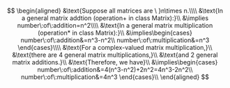 $$
\begin{aligned}
&\text{Suppose all matrices are \ }n\times n.\\\\
&\text{In a general matrix addtion (operation+ in class Matrix):}\\
&\implies number\:of\:addition=n^2\\\\
&\text{In a general matrix multiplication (operation* in class Matrix):}\\
&\implies\begin{cases}
  number\:of\:addition&=n^3-n^2\\
  number\:of\:multiplication&=n^3
\end{cases}\\\\
&\text{For a complex-valued matrix multiplication,}\\
&\text{there are 4 general matrix multiplications,}\\
&\text{and 2 general matrix additions.}\\
&\text{Therefore, we have}\\
&\implies\begin{cases}
  number\:of\:addition&=4(n^3-n^2)+2n^2=4n^3-2n^2\\
  number\:of\:multiplication&=4n^3
\end{cases}\\
\end{aligned}
$$


<!-- $$
\large\begin{aligned}
&\text{To move 1 disk to the right peg, we only need one step. Thus, T(1)=1.}\\\\
&\text{To move N disks to the right peg, we must first move N-1 disks to the middle peg.}\\
&\text{Then, move the most bottom disk to the right peg.}\\
&\text{This procedure takes T(N-1) + 1 steps.}\\
&\text{Lastly, we move N-1 disks in the middle to the right, which takes T(N-1) steps.}\\
&\text{In total, there are 2T(N-1) + 1 steps.}\\\\
&\text{Therefore we have \ }T(N)=2T(N-1)+1\; with\:T(1)=1
\end{aligned}
$$

$$
\begin{aligned}
\implies&T(N)-2T(N-1)=1\quad\\
&T(1)=1\\\\
&\textbf{Homogeneous Soultion: \ }T_h(N)\\
&T(N)-2T(N-1)=0\\
&characteristic\;equation:\quad r-2=0\implies r=2\\
&T_h(N)=\alpha2^n\quad\forall\;\alpha\in\reals\\\\
&\textbf{Particular Soultion: \ }T_p(N)\\
&Guess:T_p(N)=\beta\quad\forall\;\beta\in\reals\\
&T_p(N)-2T_p(N-1)=\beta-2\beta=-\beta=1\implies\beta=-1\\\\
&\textbf{Genearl Soultion: }T(N)=T_h(N)+T_p(N)\\
&T(N)=T_h(N)+T_p(N)=\alpha2^n-1\\
&\text{For the initial condition: \ }T(1)=1\\
&\implies T(1)=\alpha2^1-1=2\alpha-1=1\implies\alpha=1\\\\
&\textbf{Finally, we have \ }T(N)=2^n-1
\end{aligned}
$$

$$
\large\begin{aligned}
&\text{address for \ }a[i_1][i_2],\dots,[i_n]\text{ \ in column-major\:representation}=\\
&\alpha+\sum\limits_{j=1}^{n-2}i_ja_j+i_n\times u_{n-1} + i_{n-1}\quad where\;a_j=\prod\limits_{k=j+1}^nu_k\quad1\le j\le n-2
\end{aligned}
$$ -->

<!-- $$
\large\begin{array}{|c|c|c|c|c|}\hline
\text{line} & \text{s/e} & \text{frequency} & \text{step counts}\\\hline
\text{1} & 0 & - & 0  \\\hline
\text{2} & 0 & - & 0  \\\hline
\text{3} & 1 & m+1 & m+1 \\\hline 
\text{4} & 1 & m(p+1) & mp+m \\\hline
\text{5} & 1 & mp & mp \\\hline
\text{6} & 1 & mp(n+1) & mpn+mp \\\hline
\text{7} & 1 & mpn & mpn \\\hline
\text{8} & 0 & - & 0 \\\hline
\text{9} & 0 & - & 0 \\\hline
\end{array}
$$
$$
\large Total\:Step\:Count=2mnp+3mp+2m+1
$$

$$
\large\begin{array}{|c|c|c|c|c|}\hline
\text{line} & \text{s/e} & \text{frequency} & \text{total steps}\\\hline
\text{1} & 0 & - & \Theta(0) \\\hline
\text{2} & 0 & - & \Theta(0) \\\hline
\text{3} & 1 & m+1 & \Theta(m) \\\hline 
\text{4} & 1 & m(p+1) & \Theta(mp) \\\hline
\text{5} & 1 & mp & \Theta(mp) \\\hline
\text{6} & 1 & mp(n+1) & \Theta(mnp) \\\hline
\text{7} & 1 & mpn & \Theta(mnp) \\\hline
\text{8} & 0 & - & \Theta(0) \\\hline
\text{9} & 0 & - & \Theta(0) \\\hline
\end{array}
$$

$$
\large\begin{array}{|c|c|c|c|c|}\hline
\text{line} & \text{s/e} & \text{frequency} & \text{total steps}\\\hline
\text{1} & 0 & - & \Theta(0) \\\hline
\text{2} & 0 & - & \Theta(0) \\\hline
\text{3} & 1 & m+1 & \Theta(m) \\\hline 
\text{4} & 1 & m(n+1) & \Theta(mn) \\\hline
\text{5} & 1 & mn & \Theta(mn) \\\hline
\text{6} & 1 & mn & \Theta(mn) \\\hline
\text{7} & 2 & mn & \Theta(mn) \\\hline
\text{8} & 0 & - & \Theta(0) \\\hline
\text{9} & 0 & - & \Theta(0) \\\hline
\text{10} & 1 & 1 & \Theta(1) \\\hline
\text{11} & 0 & - & \Theta(0) \\\hline
\end{array}
$$

$$
\def\arraystretch{2.2}\begin{array}{|c|c|c|c|c|c|c|c|c|c|c|c|}\hline\
c[0]&c[1]&c[2]&\dotsm&c[n-b]&c[n-b+1]&c[n-b+2]&\dotsm&c[2n-2b+1]&c[2n-2b+2]&\dotsm&c[ab-an-bn-1]\\\hline
A_{b-1\:0}&A_{b\:1}&A_{b+1\:2}&\dotsm&A_{n-1\:n-b}&A_{b-2\:0}&A_{b-1\:1}&\dotsm&A_{n-1\:n-b+1}&A_{b-3\:0}&\dotsm&A_{n-b\:n-1}\\\hline
\end{array}
$$ -->
